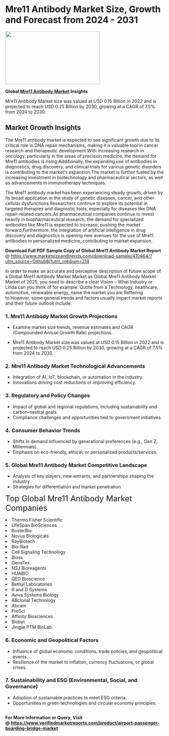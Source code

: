 <H1>Mre11 Antibody Market Size, Growth and Forecast from 2024 - 2031</H1><img class="aligncenter size-medium wp-image-584254" src="https://thirdeyenews.in/wp-content/uploads/2024/09/Global-Market-Research-300x168.jpeg" alt="" width="300" height="168" /><p><strong>Global&nbsp;<a href="https://www.marketsizeandtrends.com/download-sample/410464/?utm_source=Github8j?utm_medium=214">Mre11 Antibody Market</a> Insights</strong></p><p>Mre11 Antibody Market size was valued at USD 0.15 Billion in 2022 and is projected to reach USD 0.25 Billion by 2030, growing at a CAGR of 7.5% from 2024 to 2030.</p><p><h2>Market Growth Insights</h2> <p>The Mre11 antibody market is expected to see significant growth due to its critical role in DNA repair mechanisms, making it a valuable tool in cancer research and therapeutic development.With increasing research in oncology, particularly in the areas of precision medicine, the demand for Mre11 antibodies is rising.Additionally, the expanding use of antibodies in diagnostics, drug discovery, and clinical trials for various genetic disorders is contributing to the market's expansion.The market is further fueled by the increasing investment in biotechnology and pharmaceutical sectors, as well as advancements in immunotherapy techniques.</p> <p>The Mre11 antibody market has been experiencing steady growth, driven by its broad application in the study of genetic diseases, cancer, and other cellular dysfunctions.Researchers continue to explore its potential in targeted therapies and diagnostic tools, especially for diseases like DNA repair-related cancers.As pharmaceutical companies continue to invest heavily in biopharmaceutical research, the demand for specialized antibodies like Mre11 is expected to increase, pushing the market forward.Furthermore, the integration of artificial intelligence in drug discovery and diagnostics is opening new avenues for the use of Mre11 antibodies in personalized medicine, contributing to market expansion.</p> <p><span class=""><strong>Download Full PDF Sample Copy of Global Mre11 Antibody Market Report</strong> @ <a href="https://www.marketsizeandtrends.com/download-sample/410464/?utm_source=Github8j?utm_medium=214" target="_blank">https://www.marketsizeandtrends.com/download-sample/410464/?utm_source=Github8j?utm_medium=214</a></span></p><p>In order to make an accurate and perceptive description of future scope of a Global&nbsp;Mre11 Antibody Market Market as Global&nbsp;Mre11 Antibody Market Market of 2025, you need to describe a clear Vision &ndash; What Industry or Linda can you think of for example: Quote from a Technology, healthcare, automotive, renewable energy, name the market you are Reffering to.However, some general trends and factors usually impact market reports and their future outlook include:</p><h3>1.&nbsp;<strong>Mre11 Antibody Market Growth Projections</strong></h3><ul><li>Examine market size trends, revenue estimates and CAGR (Compounded Annual Growth Rate) projections.</li><li><p>Mre11 Antibody Market size was valued at USD 0.15 Billion in 2022 and is projected to reach USD 0.25 Billion by 2030, growing at a CAGR of 7.5% from 2024 to 2030.</p></li></ul><h3>2.&nbsp;<strong>Mre11 Antibody Market Technological Advancements</strong></h3><ul><li>Integration of AI, IoT, blockchain, or automation in the industry.</li><li>Innovations driving cost reductions or improving efficiency.</li></ul><h3>3.&nbsp;<strong>Regulatory and Policy Changes</strong></h3><ul><li>Impact of global and regional regulations, including sustainability and carbon-neutral goals.</li><li>Compliance challenges and opportunities tied to government initiatives.</li></ul><h3>4.&nbsp;<strong>Consumer Behavior Trends</strong></h3><ul><li>Shifts in demand influenced by generational preferences (e.g., Gen Z, Millennials).</li><li>Emphasis on eco-friendly, ethical, or personalized products/services.</li></ul><h3>5.&nbsp;<strong>Global Mre11 Antibody Market Competitive Landscape</strong></h3><ul><li>Analysis of key players, new entrants, and partnerships shaping the industry.</li><li>Strategies for differentiation and market penetration.</li></ul><p data-pm-slice="1 1 []"><span style="color: inherit; font-family: inherit; font-size: 25px;">Top Global Mre11 Antibody Market Companies</span></p><div class="" data-test-id=""><p><li>Thermo Fisher Scientific</li><li> LifeSpan BioSciences</li><li> BosterBio</li><li> Novus Biologicals</li><li> RayBiotech</li><li> Bio-Rad</li><li> Cell Signaling Technology</li><li> Bioss</li><li> GeneTex</li><li> NSJ Bioreagents</li><li> HUABIO</li><li> QED Bioscience</li><li> Bethyl Laboratories</li><li> R and D Systems</li><li> Aviva Systems Biology</li><li> ABclonal Technology</li><li> Abcam</li><li> ProSci</li><li> Affinity Biosciences</li><li> Biobyt</li><li> Jingjie PTM BioLab</li></p></div><h3>6.&nbsp;<strong>Economic and Geopolitical Factors</strong></h3><ul><li>Influence of global economic conditions, trade policies, and geopolitical events.</li><li>Resilience of the market to inflation, currency fluctuations, or global crises.</li></ul><h3>7.&nbsp;<strong>Sustainability and ESG (Environmental, Social, and Governance)</strong></h3><ul><li>Adoption of sustainable practices to meet ESG criteria.</li><li>Opportunities in green technologies and circular economy principles.</li></ul><h2><strong style="font-size: 14px;">For More Information or Query, Visit @&nbsp;</strong><a style="background-color: #ffffff; font-size: 14px;" href="https://www.marketsizeandtrends.com/report/mre11-antibody-market/" target="_blank">https://www.verifiedmarketreports.com/product/airport-passenger-boarding-bridge-market</a></h2>